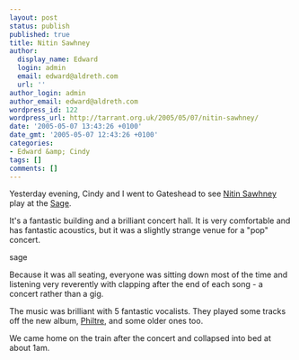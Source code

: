 ```yaml
---
layout: post
status: publish
published: true
title: Nitin Sawhney
author:
  display_name: Edward
  login: admin
  email: edward@aldreth.com
  url: ''
author_login: admin
author_email: edward@aldreth.com
wordpress_id: 122
wordpress_url: http://tarrant.org.uk/2005/05/07/nitin-sawhney/
date: '2005-05-07 13:43:26 +0100'
date_gmt: '2005-05-07 12:43:26 +0100'
categories:
- Edward &amp; Cindy
tags: []
comments: []
---
```

<p>Yesterday evening, Cindy and I went to Gateshead to see <a href="http://www.nitinsawhney.com/">Nitin Sawhney</a> play at the <a href="http://www.thesagegateshead.org">Sage</a>.</p>
<p>It's a fantastic building and a brilliant concert hall.  It is very comfortable and has fantastic acoustics, but it was a slightly strange venue for a "pop" concert.</p>
<p><wpg2>sage</wpg2></p>
<p>Because it was all seating, everyone was sitting down most of the time and listening very reverently with clapping after the end of each song - a concert rather than a gig.</p>
<p>The music was brilliant with 5 fantastic vocalists.  They played some tracks off the new album, <a href="http://www.amazon.co.uk/exec/obidos/ASIN/B0007D5654/qid=1115469571/sr=8-1/ref=sr_8_xs_ap_i1_xgl/026-0103637-0054040">Philtre</a>, and some older ones too.</p>
<p>We came home on the train after the concert and collapsed into bed at about 1am.</p>
